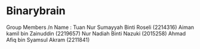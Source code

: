 # Binarybrain

Group Members /n
Name : 
Tuan Nur Sumayyah Binti Roseli (2214316)
Aiman kamil bin Zainuddin (2219657)
Nur Nadiah Binti Nazuki (2015258)
Ahmad Afiq bin Syamsul Akram (2211841)









